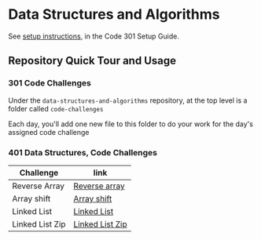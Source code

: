 # Data Structures and Algorithms

See [setup instructions](https://codefellows.github.io/setup-guide/code-301/3-code-challenges), in the Code 301 Setup Guide.

## Repository Quick Tour and Usage

### 301 Code Challenges

Under the `data-structures-and-algorithms` repository, at the top level is a folder called `code-challenges`

Each day, you'll add one new file to this folder to do your work for the day's assigned code challenge

### 401 Data Structures, Code Challenges


| Challenge       | link                                                                                                                                                               |
| --------------- | ------------------------------------------------------------------------------------------------------------------------------------------------------------------ |
| Reverse Array   | [Reverse array](https://github.com/Mohammed-Alramahi/data-structures-and-algorithms/blob/master/401-challenges/array-reverse/reverse-array.md)                     |
| Array shift     | [Array shift](https://github.com/Mohammed-Alramahi/data-structures-and-algorithms/blob/master/401-challenges/array-shift/array-shift.md)                           |
| Linked List     | [Linked List](https://github.com/Mohammed-Alramahi/data-structures-and-algorithms/blob/master/401-challenges/linked-list-insertions/linked-list-insertions.md)     |
| Linked List Zip | [Linked List Zip](https://github.com/Mohammed-Alramahi/data-structures-and-algorithms/blob/master/401-challenges/linked-list-zip/ll-zip.md) |

